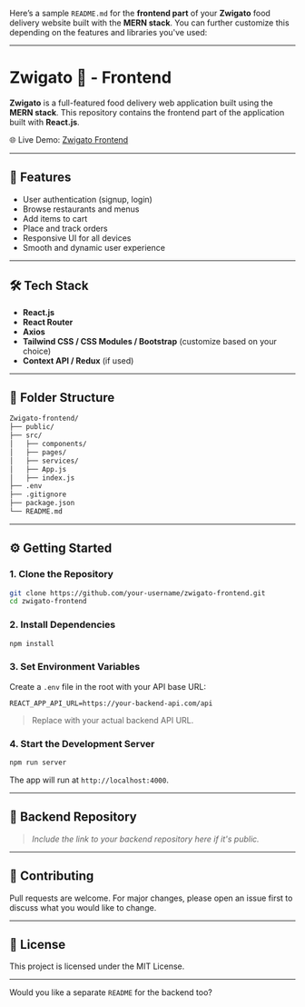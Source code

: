 Here’s a sample `README.md` for the **frontend part** of your **Zwigato** food delivery website built with the **MERN stack**. You can further customize this depending on the features and libraries you've used:

---

# Zwigato 🍔 - Frontend

**Zwigato** is a full-featured food delivery web application built using the **MERN stack**. This repository contains the frontend part of the application built with **React.js**.

🌐 Live Demo: [Zwigato Frontend](https://zwigato-frontend-v3dm.onrender.com/)

---

## 🚀 Features

* User authentication (signup, login)
* Browse restaurants and menus
* Add items to cart
* Place and track orders
* Responsive UI for all devices
* Smooth and dynamic user experience

---

## 🛠 Tech Stack

* **React.js**
* **React Router**
* **Axios**
* **Tailwind CSS / CSS Modules / Bootstrap** (customize based on your choice)
* **Context API / Redux** (if used)

---

## 📁 Folder Structure

```bash
Zwigato-frontend/
├── public/
├── src/
│   ├── components/
│   ├── pages/
│   ├── services/
│   ├── App.js
│   ├── index.js
├── .env
├── .gitignore
├── package.json
└── README.md
```

---

## ⚙️ Getting Started

### 1. Clone the Repository

```bash
git clone https://github.com/your-username/zwigato-frontend.git
cd zwigato-frontend
```

### 2. Install Dependencies

```bash
npm install
```

### 3. Set Environment Variables

Create a `.env` file in the root with your API base URL:

```env
REACT_APP_API_URL=https://your-backend-api.com/api
```

> Replace with your actual backend API URL.

### 4. Start the Development Server

```bash
npm run server
```

The app will run at `http://localhost:4000`.

---

## 🔗 Backend Repository

> *Include the link to your backend repository here if it's public.*

---

## 🙌 Contributing

Pull requests are welcome. For major changes, please open an issue first to discuss what you would like to change.

---

## 📄 License

This project is licensed under the MIT License.

---

Would you like a separate `README` for the backend too?
